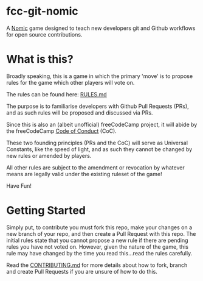 # fcc-git-nomic
A [Nomic](http://nomic.net) game designed to teach new developers git and Github workflows for open source contributions.

# What is this?

Broadly speaking, this is a game in which the primary 'move' is to propose rules for the game which other players will vote on.

The rules can be found here: [RULES.md](https://github.com/JacksonBates/fcc-git-nomic/blob/master/RULES.md)

The purpose is to familiarise developers with Github Pull Requests (PRs), and as such rules will be proposed and discussed via PRs.

Since this is also an (albeit unofficial) freeCodeCamp project, it will abide by the freeCodeCamp [Code of Conduct](https://freecodecamp.org/code-of-conduct) (CoC).

These two founding principles (PRs and the CoC) will serve as Universal Constants, like the speed of light, and as such they cannot be changed by new rules or amended by players.

All other rules are subject to the amendment or revocation by whatever means are legally valid under the existing ruleset of the game!

Have Fun! 

# Getting Started

Simply put, to contribute you must fork this repo, make your changes on a new branch of your repo, and then create a Pull Request with this repo. The initial rules state that you cannot propose a new rule if there are pending rules you have not voted on. However, given the nature of the game, this rule may have changed by the time you read this...read the rules carefully.

Read the [CONTRIBUTING.md](https://github.com/JacksonBates/fcc-git-nomic/blob/master/CONTRIBUTING.md) for more details about how to fork, branch and create Pull Requests if you are unsure of how to do this.
